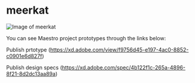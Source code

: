 # meerkat

![Image of meerkat](http://images6.fanpop.com/image/photos/39000000/Meerkats-meerkats-39057430-1600-900.jpg)

You can see Maestro project prototypes through the links below:

Publish prtotype (https://xd.adobe.com/view/f9756d45-e197-4ac0-8852-c0901e6d827f)

Publish design specs (https://xd.adobe.com/spec/4b122f1c-265a-4896-8f21-8d2dc13aa89a)
